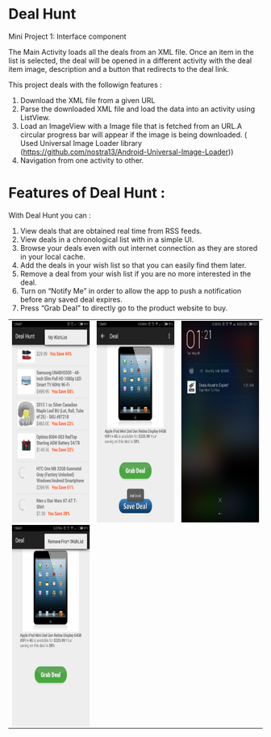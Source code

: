 # Deal Hunt
Mini Project 1: Interface component

The Main Activity loads all the deals from an XML file. Once an item in the list is selected, the deal will be opened in a different activity with the deal item image, description and a button that redirects to the deal link.

This project deals with the followign features :

1. Download the XML file from a given URL
2. Parse the downloaded XML file and load the data into an activity using ListView.
3. Load an ImageView with a Image file that is fetched from an URL.A circular progress bar will appear if the image is
   being downloaded. ( Used Universal Image Loader library (https://github.com/nostra13/Android-Universal-Image-Loader))
4. Navigation from one activity to other.

Features of Deal Hunt :
==================

With Deal Hunt you can :

1. View deals that are obtained real time from RSS feeds.
2. View deals in a chronological list with in a simple UI.
3. Browse your deals even with out internet connection as they are stored in your local cache.
4. Add the deals in your wish list so that you can easily find them later.
5. Remove a deal from your wish list if you are no more interested in the deal.
6. Turn on “Notify Me” in order to allow the app to push a notification before any saved deal expires.
7. Press “Grab Deal” to directly go to the product website to buy.


<table border=0>
<tr>
<td><a href="https://github.com/jeevan4/Deal-Hunt/blob/master/screenshots/Screenshot_2015-05-05-01-35-44.png"><img src="https://github.com/jeevan4/Deal-Hunt/blob/master/screenshots/Screenshot_2015-05-05-01-35-44.png" align="left" height="400" width="250" ></a></td>
<td><a href="https://github.com/jeevan4/Deal-Hunt/blob/master/screenshots/Screenshot_2015-05-05-01-38-06.png"><img src="https://github.com/jeevan4/Deal-Hunt/blob/master/screenshots/Screenshot_2015-05-05-01-38-06.png" align="left" height="400" width="250" ></a></td>
<td><a href="https://github.com/jeevan4/Deal-Hunt/blob/master/screenshots/Screenshot_2015-05-05-01-21-35.png"><img src="https://github.com/jeevan4/Deal-Hunt/blob/master/screenshots/Screenshot_2015-05-05-01-21-35.png" align="left" height="400" width="250" ></a>
</td>
</tr>
<tr><td>
<a href="https://github.com/jeevan4/Deal-Hunt/blob/master/screenshots/Screenshot_2015-05-05-01-38-49.png"><img src="https://github.com/jeevan4/Deal-Hunt/blob/master/screenshots/Screenshot_2015-05-05-01-38-49.png" align="left" height="400" width="250" ></a>
</td></tr>
</table>
